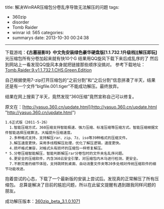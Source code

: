 title: 解决WinRAR压缩包分卷乱序导致无法解压的问题
tags:
  - 360zip
  - disorder
  - Tomb Raider
  - winrar
id: 565
categories:
  - summarys
date: 2013-10-30 00:24:38
---

下载游戏：**《古墓丽影9》中文免安装绿色豪华硬盘版[1.1.732.1升级档][解压即玩]**
光压缩包所有分卷加起来就有快10个G
结果用QQ旋风下载下来后成乱序的了
然后到网站上一看发现QQ旋风本身就把链接那些顺序没搞对。
参考下载地址：[Tomb.Raider.9.v1.1.732.1.CHS.Green.Edition](http://fenxiang.qq.com/x/3SSKsVNycfRNc3CJcuCA0~NHIcT5rX133GN0qnvKZltI "http://fenxiang.qq.com/x/3SSKsVNycfRNc3CJcuCA0~NHIcT5rX133GN0qnvKZltI")

自己根据使用7-zip打开压缩包的“之前分割”和“之后分割”信息拼凑了半天，结果还是有一个文件“bigfile.001.tiger”不能成功解压。最终放弃。

结果在网上搜索了半天，竟然发现“360压缩”竟然宣称自己可以修复。

原文在：[http://yasuo.360.cn/update.html](http://yasuo.360.cn/update.html "http://yasuo.360.cn/update.html")

  ```text
  1.6正式版（2011-5-26）
    1.智能压缩方式，360压缩支持智能极速、强力压缩、标准压缩等压缩方式。智能压缩根据文件智能选择压缩算法，大幅提升压缩速度。
    2.多种格式支持，支持解压rar、zip、7z、iso等39种格式的压缩文件。
    3.解压速度更快，采用多线程解压处理，优化了解压逻辑，速度更快。
    4.损坏格式兼容，对格式头有损坏的压缩包一样修复解压。
  * 5.分卷压缩智能解压，智能判断解压rar分卷包时的文件夹名乱序问题。
    6.更安全的压缩软件，内含360云安全引擎，对压缩包内木马进行检测，更安全。
    7.不断完善的细节体验，支持跳转到桌面、自动消重文件夹等20多处相对传统压缩软件的细节功能改进。
  ```

抱着尝试的心态，下载了一个最新版的安装上尝试后。发现真的正常解压了所有压缩包。
总算是解决了目前的尴尬问题，所以在此留文提醒有遇到跟我同样问题的朋友。

成功解压版本：[360zip_beta_3.1.0.1071](http://dl.360safe.com/360zip_beta_3.1.0.1071.exe "360zip_beta_3.1.0.1071")
